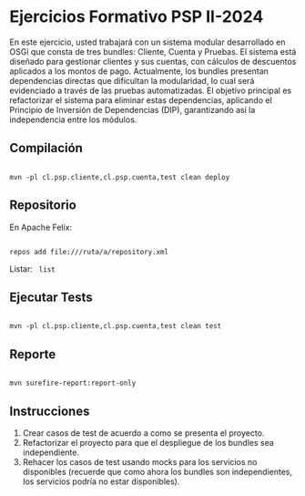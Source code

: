 # Ejercicios Formativo PSP II-2024

En este ejercicio, usted trabajará con un sistema modular desarrollado en OSGi que consta de tres bundles: Cliente, 
Cuenta y Pruebas. El sistema está diseñado para gestionar clientes y sus cuentas, con cálculos de descuentos aplicados a 
los montos de pago. Actualmente, los bundles presentan dependencias directas que dificultan la modularidad, lo cual será 
evidenciado a través de las pruebas automatizadas. El objetivo principal es refactorizar el sistema para eliminar estas 
dependencias, aplicando el Principio de Inversión de Dependencias (DIP), garantizando así la independencia entre los módulos.

## Compilación

<code>
mvn -pl cl.psp.cliente,cl.psp.cuenta,test clean deploy
</code>

## Repositorio

En Apache Felix:

<code>
repos add file:///ruta/a/repository.xml
</code>

Listar:
<code>
list
</code>

## Ejecutar Tests

<code>
mvn -pl cl.psp.cliente,cl.psp.cuenta,test clean test
</code>

## Reporte
<code>
mvn surefire-report:report-only
</code>

## Instrucciones

1. Crear casos de test de acuerdo a como se presenta el proyecto. 
2. Refactorizar el proyecto para que el despliegue de los bundles sea independiente.
3. Rehacer los casos de test usando mocks para los servicios no disponibles (recuerde que 
como ahora los bundles son independientes, los servicios podría no estar disponibles).